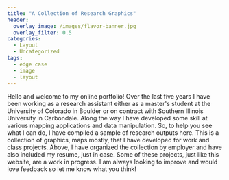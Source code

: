 ```yaml
---
title: "A Collection of Research Graphics"
header:
  overlay_image: /images/flavor-banner.jpg
  overlay_filter: 0.5
categories:
  - Layout
  - Uncategorized
tags:
  - edge case
  - image
  - layout
---
```



<!--
---
title: A Collection of Research Graphics
layout: archive
header: 
  overlay-image: /images/flavor-banner.jpg
  overlay_filter: 0.5
author_profile: true
---
-->

Hello and welcome to my  online portfolio! Over  the last five years I have  been working as a research assistant either as a  master's 
student at the University of Colorado in  Boulder or on contract with Southern Illinois University in Carbondale. Along the  way I have
developed some skill at various mapping applications and data manipulation. So, to help you see what I can do, I have compiled a sample 
of research outputs  here. This is a collection of graphics, maps mostly, that I have developed for work  and class projects.  Above, I 
have  organized the  collection by  employer and  have also included my resume, just  in case. Some of these projects,  just  like this 
website, are a work in progress. I am always looking to improve and would love feedback so let me know what you think!


